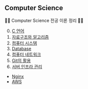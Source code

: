 ## Computer Science

🏴‍☠️ Computer Science 전공 이론 정리 🏴‍☠️

0. [C 언어](https://github.com/amamov/Computer-Science/tree/main/0%20C%2B%2B)
1. [자료구조와 알고리즘](https://github.com/amamov/Computer-Science/tree/main/1%20Algorithm)
2. [컴퓨터 시스템](https://github.com/amamov/cs001/tree/main/2%20Computer%20System)
4. [Database](https://github.com/amamov/cs001/tree/main/3%20Database)
5. [컴퓨터 네트워크](https://github.com/amamov/cs001/tree/main/4%20Network)
6. [Git의 활용](https://github.com/amamov/cs001/tree/main/5%20GIT)
7. [서버 인프라 관리](https://github.com/amamov/cs001/tree/main/6%20Infra)
  - [Nginx](https://github.com/amamov/cs001/tree/main/6%20Infra/Nginx)
  - [AWS](https://github.com/amamov/cs001/tree/main/6%20Infra/aws)

<br>

